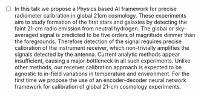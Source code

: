   * [ ] In this talk we propose a Physics based AI framework for precise radiometer calibration in global 21cm cosmology. These experiments aim to study formation of the first stars and galaxies by detecting the faint 21-cm radio emission from neutral hydrogen. The global or sky-averaged signal is predicted to be five orders of magnitude dimmer than the foregrounds. Therefore detection of the signal requires precise calibration of the instrument receiver, which non-trivially amplifies the signals detected by the antenna. Current analytic methods appear insufficient, causing a major bottleneck in all such experiments. Unlike other methods, our receiver calibration approach is expected to be agnostic to in-field variations in temperature and environment. For the first time we propose the use of an encoder-decoder neural network framework for calibration of global 21-cm cosmology experiments.
